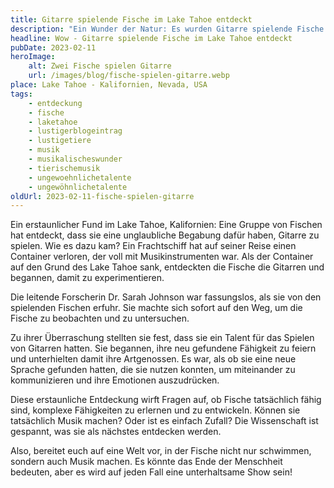 ```yaml
---
title: Gitarre spielende Fische im Lake Tahoe entdeckt
description: "Ein Wunder der Natur: Es wurden Gitarre spielende Fische im Lake Tahoe entdeckt. Lese jetzt hier weiter."
headline: Wow - Gitarre spielende Fische im Lake Tahoe entdeckt
pubDate: 2023-02-11
heroImage:
    alt: Zwei Fische spielen Gitarre
    url: /images/blog/fische-spielen-gitarre.webp
place: Lake Tahoe - Kalifornien, Nevada, USA
tags:
    - entdeckung
    - fische
    - laketahoe
    - lustigerblogeintrag
    - lustigetiere
    - musik
    - musikalischeswunder
    - tierischemusik
    - ungewoehnlichetalente
    - ungewöhnlichetalente
oldUrl: 2023-02-11-fische-spielen-gitarre
---
```


Ein erstaunlicher Fund im Lake Tahoe, Kalifornien: Eine Gruppe von Fischen hat entdeckt, dass sie eine unglaubliche Begabung dafür haben, Gitarre zu spielen. Wie es dazu kam? Ein Frachtschiff hat auf seiner Reise einen Container verloren, der voll mit Musikinstrumenten war. Als der Container auf den Grund des Lake Tahoe sank, entdeckten die Fische die Gitarren und begannen, damit zu experimentieren.

Die leitende Forscherin Dr. Sarah Johnson war fassungslos, als sie von den spielenden Fischen erfuhr. Sie machte sich sofort auf den Weg, um die Fische zu beobachten und zu untersuchen.

Zu ihrer Überraschung stellten sie fest, dass sie ein Talent für das Spielen von Gitarren hatten. Sie begannen, ihre neu gefundene Fähigkeit zu feiern und unterhielten damit ihre Artgenossen. Es war, als ob sie eine neue Sprache gefunden hatten, die sie nutzen konnten, um miteinander zu kommunizieren und ihre Emotionen auszudrücken.

Diese erstaunliche Entdeckung wirft Fragen auf, ob Fische tatsächlich fähig sind, komplexe Fähigkeiten zu erlernen und zu entwickeln. Können sie tatsächlich Musik machen? Oder ist es einfach Zufall? Die Wissenschaft ist gespannt, was sie als nächstes entdecken werden.

Also, bereitet euch auf eine Welt vor, in der Fische nicht nur schwimmen, sondern auch Musik machen. Es könnte das Ende der Menschheit bedeuten, aber es wird auf jeden Fall eine unterhaltsame Show sein!
